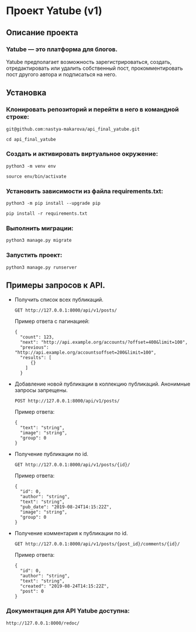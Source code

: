 # Проект Yatube (v1)

## Описание проекта
### Yatube — это платформа для блогов. 
Yatube предполагает возможность зарегистрироваться, создать, отредактировать или удалить собственный пост, прокомментировать пост другого автора и подписаться на него.

## Установка

### Клонировать репозиторий и перейти в него в командной строке:

```git@github.com:nastya-makarova/api_final_yatube.git```

```cd api_final_yatube```

### Cоздать и активировать виртуальное окружение:

```python3 -m venv env```

```source env/bin/activate```

### Установить зависимости из файла requirements.txt:

```python3 -m pip install --upgrade pip```

```pip install -r requirements.txt```

### Выполнить миграции:

```python3 manage.py migrate```

### Запустить проект:

```python3 manage.py runserver```

## Примеры запросов к API.

+ Получить список всех публикаций.

  ```GET http://127.0.0.1:8000/api/v1/posts/```
  
  Пример ответа с пагинацией:
  ```
  {
    "count": 123,
    "next": "http://api.example.org/accounts/?offset=400&limit=100",
    "previous": "http://api.example.org/accountsoffset=200&limit=100",
    "results": [
        {}
      ]
    }
  ```
+ Добавление новой публикации в коллекцию публикаций. Анонимные запросы запрещены.
  
  ```POST http://127.0.0.1:8000/api/v1/posts/```

  Пример ответа:
  ```
  {
    "text": "string",
    "image": "string",
    "group": 0
  }
  ```

+ Получение публикации по id.
  
  ```GET http://127.0.0.1:8000/api/v1/posts/{id}/```

  Пример ответа:
  ```
  {
    "id": 0,
    "author": "string",
    "text": "string",
    "pub_date": "2019-08-24T14:15:22Z",
    "image": "string",
    "group": 0
  }
  ```

+ Получение комментария к публикации по id.

  ```GET http://127.0.0.1:8000/api/v1/posts/{post_id}/comments/{id}/```

  Пример ответа:
  ```
  {
    "id": 0,
    "author": "string",
    "text": "string",
    "created": "2019-08-24T14:15:22Z",
    "post": 0
  }
  ```

### Документация для API Yatube доступна:

```http://127.0.0.1:8000/redoc/```


